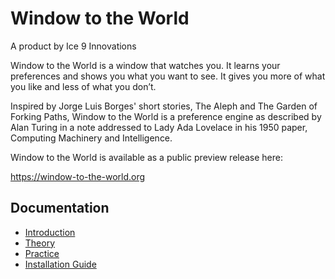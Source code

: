 # Window to the World
A product by Ice 9 Innovations

Window to the World is a window that watches you. It learns your preferences and shows you what you want to see. It gives you more of what you like and less of what you don’t.

Inspired by Jorge Luis Borges' short stories, The Aleph and The Garden of Forking Paths, Window to the World is a preference engine as described by Alan Turing in a note addressed to Lady Ada Lovelace in his 1950 paper, Computing Machinery and Intelligence. 

Window to the World is available as a public preview release here:

https://window-to-the-world.org

## Documentation

*  [Introduction](./docs/index.md)
*  [Theory](./theory.md)
*  [Practice](./practice.md)
*  [Installation Guide](./install.md)
